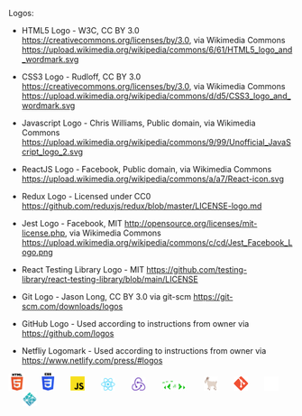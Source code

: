 Logos:

- HTML5 Logo - W3C, CC BY 3.0 <https://creativecommons.org/licenses/by/3.0>, via Wikimedia Commons https://upload.wikimedia.org/wikipedia/commons/6/61/HTML5_logo_and_wordmark.svg

- CSS3 Logo - Rudloff, CC BY 3.0 <https://creativecommons.org/licenses/by/3.0>, via Wikimedia Commons https://upload.wikimedia.org/wikipedia/commons/d/d5/CSS3_logo_and_wordmark.svg

- Javascript Logo - Chris Williams, Public domain, via Wikimedia Commons https://upload.wikimedia.org/wikipedia/commons/9/99/Unofficial_JavaScript_logo_2.svg

- ReactJS Logo - Facebook, Public domain, via Wikimedia Commons https://upload.wikimedia.org/wikipedia/commons/a/a7/React-icon.svg

- Redux Logo - Licensed under CC0 https://github.com/reduxjs/redux/blob/master/LICENSE-logo.md

- Jest Logo - Facebook, MIT <http://opensource.org/licenses/mit-license.php>, via Wikimedia Commons https://upload.wikimedia.org/wikipedia/commons/c/cd/Jest_Facebook_Logo.png

- React Testing Library Logo - MIT https://github.com/testing-library/react-testing-library/blob/main/LICENSE

- Git Logo - Jason Long, CC BY 3.0 via git-scm https://git-scm.com/downloads/logos

- GitHub Logo - Used according to instructions from owner via https://github.com/logos

- Netfliy Logomark - Used according to instructions from owner via https://www.netlify.com/press/#logos

<img src=./src/assets/HTMLthumb.png width='30' alt="HTML5Logo" />
<img src=./src/assets/CSSthumb.png width='22' style="padding-left:25px" />
<img src=./src/assets/JSthumb.png width='25' style="padding-left:25px"/>
<img src=./src/assets/REACTJSthumb.png width='25' style="padding-left:25px"/>
<img src=./src/assets/REDUXthumb.png width='25' style="padding-left:25px"/>
<img src=./src/assets/JESTthumb.png width='45' style="padding-left:25px"/>
<img src=./src/assets/RTLthumb.png width='25' style="padding-left:25px"/>
<img src=./src/assets/GITthumb.png width='25' style="padding-left:25px"/>
<img src=./src/assets/GITHUBthumb.png width='25' style="padding-left:25px"/>
<img src=./src/assets/NETLIFYthumb.png width='25'style="padding-left:25px"/>